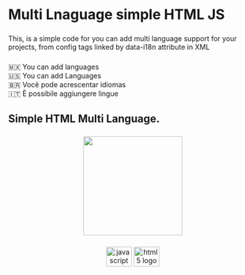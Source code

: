 <h1 align="left">Multi Lnaguage simple HTML JS</h1>

###

<p align="left">This, is a simple code for you can add multi language support for your projects, from config tags linked by data-i18n attribute in XML</p>

###

<p align="left">🇲🇽 You can add languages<br>🇺🇸 You can add Languages<br>🇧🇷 Você pode acrescentar idiomas<br>🇮🇹 È possibile aggiungere lingue</p>

###

<h2 align="left">Simple HTML Multi Language.</h2>

###

<div align="center">
  <img height="200" src="https://res.cloudinary.com/damjgysop/image/upload/v1677725577/previwlanguage_uec3ce.gif"  />
</div>

###

<div align="center">
  <img src="https://cdn.jsdelivr.net/gh/devicons/devicon/icons/javascript/javascript-original.svg" height="40" width="52" alt="javascript logo"  />
  <img src="https://cdn.jsdelivr.net/gh/devicons/devicon/icons/html5/html5-original.svg" height="40" width="52" alt="html5 logo"  />
</div>

###
